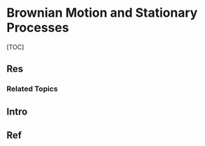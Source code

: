 # Brownian Motion and Stationary Processes

[TOC]



## Res
### Related Topics



## Intro



## Ref
